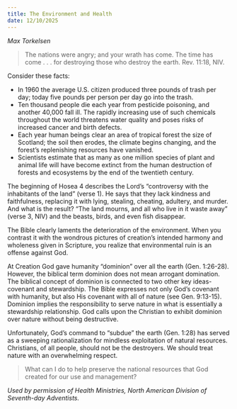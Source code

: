 ```yaml
---
title: The Environment and Health
date: 12/10/2025
---
```


_Max Torkelsen_

> <p></p>
> The nations were angry; and your wrath has come. The time has come . . . for destroying those who destroy the earth. Rev. 11:18, NIV.

Consider these facts:

- In 1960 the average U.S. citizen produced three pounds of trash per day; today five pounds per person per day go into the trash.
- Ten thousand people die each year from pesticide poisoning, and another 40,000 fall ill. The rapidly increasing use of such chemicals throughout the world threatens water quality and poses risks of increased cancer and birth defects.
- Each year human beings clear an area of tropical forest the size of Scotland; the soil then erodes, the climate begins changing, and the forest’s replenishing resources have vanished.
- Scientists estimate that as many as one million species of plant and animal life will have become extinct from the human destruction of forests and ecosystems by the end of the twentieth century.

The beginning of Hosea 4 describes the Lord’s “controversy with the inhabitants of the land” (verse 1). He says that they lack kindness and faithfulness, replacing it with lying, stealing, cheating, adultery, and murder. And what is the result? “The land mourns, and all who live in it waste away” (verse 3, NIV) and the beasts, birds, and even fish disappear.

The Bible clearly laments the deterioration of the environment. When you contrast it with the wondrous pictures of creation’s intended harmony and wholeness given in Scripture, you realize that environmental ruin is an offense against God.

At Creation God gave humanity “dominion” over all the earth (Gen. 1:26-28). However, the biblical term dominion does not mean arrogant domination. The biblical concept of dominion is connected to two other key ideas-covenant and stewardship. The Bible expresses not only God’s covenant with humanity, but also His covenant with all of nature (see Gen. 9:13-15). Dominion implies the responsibility to serve nature in what is essentially a stewardship relationship. God calls upon the Christian to exhibit dominion over nature without being destructive.

Unfortunately, God’s command to “subdue” the earth (Gen. 1:28) has served as a sweeping rationalization for mindless exploitation of natural resources. Christians, of all people, should not be the destroyers. We should treat nature with an overwhelming respect.

> <callout></callout>
> What can I do to help preserve the national resources that God created for our use and management?

_Used by permission of Health Ministries, North American Division of Seventh-day Adventists._